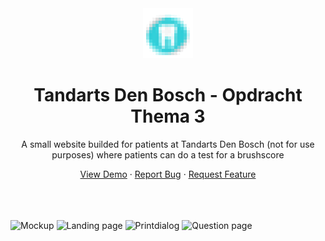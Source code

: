 <div align="center">
    <a>
        <img src="images/favicon.png" alt="Logo" width="80" height="80" />
    </a>
    <h1>Tandarts Den Bosch - Opdracht Thema 3</h1>
    <p>A small website builded for patients at Tandarts Den Bosch (not for use purposes) where patients can do a test for a brushscore</p>
    <a href="https://kw1c-schuurmansmark.github.io/POThema3/">View Demo</a>
    ·
    <a href="https://github.com/kw1c-SchuurmansMark/POThema3/issues">Report Bug</a>
    ·
    <a href="https://github.com/kw1c-SchuurmansMark/POThema3/issues">Request Feature</a>
</div>
<br />
<br />
<br />



![Mockup](https://raw.githubusercontent.com/Markiesch/portfolio/main/src/assets/mockups/dentist.png "Mockup")
![Landing page](https://raw.githubusercontent.com/Markiesch/portfolio/main/src/assets/projects/dentist/homepage.png "Landing Page")
![Printdialog](https://raw.githubusercontent.com/Markiesch/portfolio/main/src/assets/projects/dentist/print.png "Printdialog")
![Question page](https://raw.githubusercontent.com/Markiesch/portfolio/main/src/assets/projects/dentist/question.png "Question Page")
